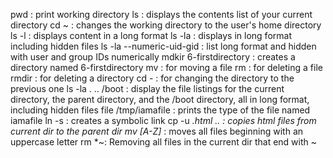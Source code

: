 pwd : print working directory
ls : displays the contents list of your current directory
cd ~ : changes the working directory to the user's home directory
ls -l : displays content in a long format
ls -la : displays in long format including hidden files
ls -la --numeric-uid-gid  : list long format and hidden with user and group IDs numerically
mdkir 6-firstdirectory : creates a directory named 6-firstdirectory
mv : for moving a file
rm : for deleting a file
rmdir : for deleting a directory
cd - : for changing the directory to the previous one
ls -la . .. /boot : display the file listings for the current directory, the parent directory, and the /boot directory, all in long format, including hidden files 
file /tmp/iamafile : prints the type of the file named iamafile
ln -s : creates a symbolic link
cp -u *.html .. : copies html files from current dir to the parent dir
mv [A-Z]* : moves all files beginning with an uppercase letter
rm *~: Removing all files in the current dir that end with ~
